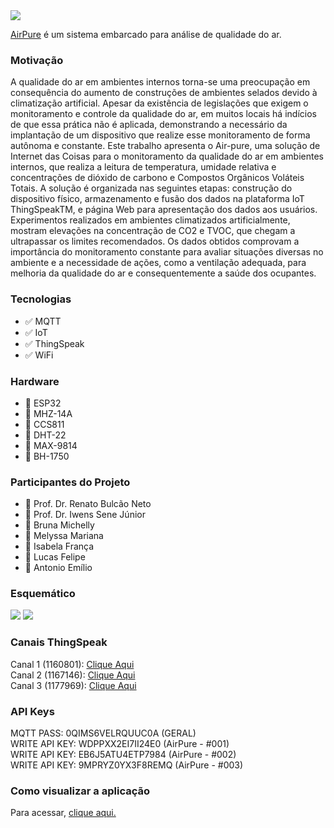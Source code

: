 <img src="https://i.ibb.co/kBXKzV7/header.png">

[AirPure](https://sites.google.com/view/airpure/pagina-inicial?authuser=0) é um sistema embarcado para análise de qualidade do ar.


### Motivação
A qualidade do ar em ambientes internos torna-se uma preocupação em consequência do
aumento de construções de ambientes selados devido à climatização artificial. Apesar da
existência de legislações que exigem o monitoramento e controle da qualidade do ar, em
muitos locais há indícios de que essa prática não é aplicada, demonstrando a necessário
da implantação de um dispositivo que realize esse monitoramento de forma autônoma
e constante. Este trabalho apresenta o Air-pure, uma solução de Internet das Coisas
para o monitoramento da qualidade do ar em ambientes internos, que realiza a leitura
de temperatura, umidade relativa e concentrações de dióxido de carbono e Compostos
Orgânicos Voláteis Totais. A solução é organizada nas seguintes etapas: construção do
dispositivo físico, armazenamento e fusão dos dados na plataforma IoT ThingSpeakTM,
e página Web para apresentação dos dados aos usuários. Experimentos realizados em
ambientes climatizados artificialmente, mostram elevações na concentração de CO2 e
TVOC, que chegam a ultrapassar os limites recomendados. Os dados obtidos comprovam
a importância do monitoramento constante para avaliar situações diversas no ambiente e
a necessidade de ações, como a ventilação adequada, para melhoria da qualidade do ar e
consequentemente a saúde dos ocupantes.


### Tecnologias
* :white_check_mark: MQTT 
* :white_check_mark: IoT 
* :white_check_mark: ThingSpeak 
* :white_check_mark: WiFi 

### Hardware
* :floppy_disk: ESP32 
* :floppy_disk: MHZ-14A 
* :floppy_disk: CCS811 
* :floppy_disk: DHT-22 
* :floppy_disk: MAX-9814 
* :floppy_disk: BH-1750

### Participantes do Projeto
* :bust_in_silhouette: Prof. Dr. Renato Bulcão Neto 
* :bust_in_silhouette: Prof. Dr. Iwens Sene Júnior 
* :bust_in_silhouette: Bruna Michelly  
* :bust_in_silhouette: Melyssa Mariana 
* :bust_in_silhouette: Isabela França 
* :bust_in_silhouette: Lucas Felipe 
* :bust_in_silhouette: Antonio Emílio


### Esquemático
<img src="https://i.ibb.co/wz89g4Z/esquem-tico.png">
<img src="https://i.ibb.co/GdF06HP/TABELA2.png">

### Canais ThingSpeak
Canal 1 (1160801): [Clique Aqui](https://thingspeak.com/channels/1160801)</br>
Canal 2 (1167146): [Clique Aqui](https://thingspeak.com/channels/1167146)</br>
Canal 3 (1177969): [Clique Aqui](https://thingspeak.com/channels/1177969)</br>

### API Keys
MQTT PASS: 0QIMS6VELRQUUC0A (GERAL)</br>
WRITE API KEY: WDPPXX2EI7II24E0 (AirPure - #001)</br>
WRITE API KEY: EB6J5ATU4ETP7984 (AirPure - #002)</br>
WRITE API KEY: 9MPRYZ0YX3F8REMQ (AirPure - #003)</br>

### Como visualizar a aplicação
Para acessar, [clique aqui.](https://sites.google.com/view/airpure/pagina-inicial?authuser=0)
